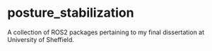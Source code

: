 # posture_stabilization
A collection of ROS2 packages pertaining to my final dissertation at University of Sheffield.
